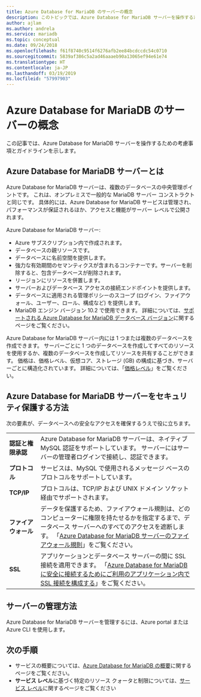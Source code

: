 ```yaml
---
title: Azure Database for MariaDB のサーバーの概念
description: このトピックでは、Azure Database for MariaDB サーバーを操作するための考慮事項とガイドラインを示します。
author: ajlam
ms.author: andrela
ms.service: mariadb
ms.topic: conceptual
ms.date: 09/24/2018
ms.openlocfilehash: f61f8740c9514f6276afb2ee84bcdccdc54c0710
ms.sourcegitcommit: 5839af386c5a2ad46aaaeb90a13065ef94e61e74
ms.translationtype: HT
ms.contentlocale: ja-JP
ms.lasthandoff: 03/19/2019
ms.locfileid: "57997903"
---
```

# <a name="server-concepts-in-azure-database-for-mariadb"></a>Azure Database for MariaDB のサーバーの概念
この記事では、Azure Database for MariaDB サーバーを操作するための考慮事項とガイドラインを示します。

## <a name="what-is-an-azure-database-for-mariadb-server"></a>Azure Database for MariaDB サーバーとは

Azure Database for MariaDB サーバーは、複数のデータベースの中央管理ポイントです。 これは、オンプレミスで一般的な MariaDB サーバー コンストラクトと同じです。 具体的には、Azure Database for MariaDB サービスは管理され、パフォーマンスが保証されるほか、アクセスと機能がサーバー レベルで公開されます。

Azure Database for MariaDB サーバー:

- Azure サブスクリプション内で作成されます。
- データベースの親リソースです。
- データベースに名前空間を提供します。
- 強力な有効期間のセマンティクスが含まれるコンテナーです。サーバーを削除すると、包含データベースが削除されます。
- リージョンにリソースを併置します。
- サーバーおよびデータベース アクセスの接続エンドポイントを提供します。
- データベースに適用される管理ポリシーのスコープ (ログイン、ファイアウォール、ユーザー、ロール、構成など) を提供します。
- MariaDB エンジン バージョン 10.2 で使用できます。 詳細については、[サポートされる Azure Database for MariaDB データベース バージョン](./concepts-supported-versions.md)に関するページをご覧ください。

Azure Database for MariaDB サーバー内には 1 つまたは複数のデータベースを作成できます。 サーバーごとに 1 つのデータベースを作成してすべてのリソースを使用するか、複数のデータベースを作成してリソースを共有することができます。 価格は、価格レベル、仮想コア、ストレージ (GB) の構成に基づき、サーバーごとに構造化されています。 詳細については、「[価格レベル](./concepts-pricing-tiers.md)」をご覧ください。

## <a name="how-do-i-secure-an-azure-database-for-mariadb-server"></a>Azure Database for MariaDB サーバーをセキュリティ保護する方法

次の要素が、データベースへの安全なアクセスを確保するうえで役に立ちます。

|||
| :--| :--|
| **認証と権限承認** | Azure Database for MariaDB サーバーは、ネイティブ MySQL 認証をサポートしています。 サーバーにはサーバーの管理者ログインで接続し、認証できます。 |
| **プロトコル** | サービスは、MySQL で使用されるメッセージ ベースのプロトコルをサポートしています。 |
| **TCP/IP** | プロトコルは、TCP/IP および UNIX ドメイン ソケット経由でサポートされます。 |
| **ファイアウォール** | データを保護するため、ファイアウォール規則は、どのコンピューターに権限を持たせるかを指定するまで、データベース サーバーへのすべてのアクセスを遮断します。 「[Azure Database for MariaDB サーバーのファイアウォール規則](./concepts-firewall-rules.md)」をご覧ください。 |
| **SSL** | アプリケーションとデータベース サーバーの間に SSL 接続を適用できます。 「[Azure Database for MariaDB に安全に接続するためにご利用のアプリケーション内で SSL 接続を構成する](./howto-configure-ssl.md)」をご覧ください。 |

## <a name="how-do-i-manage-a-server"></a>サーバーの管理方法
Azure Database for MariaDB サーバーを管理するには、Azure portal または Azure CLI を使用します。

## <a name="next-steps"></a>次の手順
- サービスの概要については、[Azure Database for MariaDB の概要](./overview.md)に関するページをご覧ください。
- **サービス レベル**に基づく特定のリソース クォータと制限については、[サービス レベル](./concepts-pricing-tiers.md)に関するページをご覧ください

<!-- - For information about connecting to the service, see [Connection libraries for Azure Database for MariaDB](./concepts-connection-libraries.md). -->
